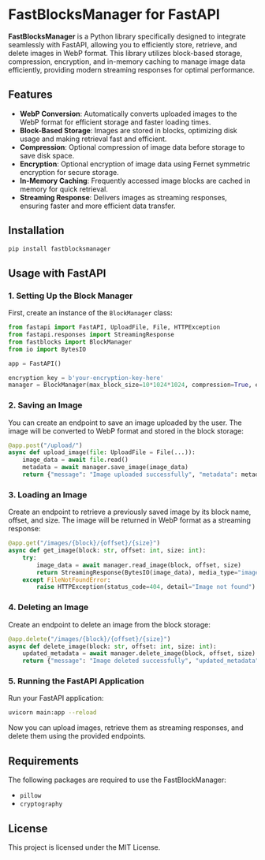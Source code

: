 # FastBlocksManager for FastAPI

**FastBlocksManager** is a Python library specifically designed to integrate seamlessly with FastAPI, allowing you to efficiently store, retrieve, and delete images in WebP format. This library utilizes block-based storage, compression, encryption, and in-memory caching to manage image data efficiently, providing modern streaming responses for optimal performance.

## Features

- **WebP Conversion**: Automatically converts uploaded images to the WebP format for efficient storage and faster loading times.
- **Block-Based Storage**: Images are stored in blocks, optimizing disk usage and making retrieval fast and efficient.
- **Compression**: Optional compression of image data before storage to save disk space.
- **Encryption**: Optional encryption of image data using Fernet symmetric encryption for secure storage.
- **In-Memory Caching**: Frequently accessed image blocks are cached in memory for quick retrieval.
- **Streaming Response**: Delivers images as streaming responses, ensuring faster and more efficient data transfer.

## Installation

```bash
pip install fastblocksmanager
```

## Usage with FastAPI

### 1. Setting Up the Block Manager

First, create an instance of the `BlockManager` class:

```python
from fastapi import FastAPI, UploadFile, File, HTTPException
from fastapi.responses import StreamingResponse
from fastblocks import BlockManager
from io import BytesIO

app = FastAPI()

encryption_key = b'your-encryption-key-here'
manager = BlockManager(max_block_size=10*1024*1024, compression=True, encryption_key=encryption_key, cache_size=50)
```

### 2. Saving an Image

You can create an endpoint to save an image uploaded by the user. The image will be converted to WebP format and stored in the block storage:

```python
@app.post("/upload/")
async def upload_image(file: UploadFile = File(...)):
    image_data = await file.read()
    metadata = await manager.save_image(image_data)
    return {"message": "Image uploaded successfully", "metadata": metadata}
```

### 3. Loading an Image

Create an endpoint to retrieve a previously saved image by its block name, offset, and size. The image will be returned in WebP format as a streaming response:

```python
@app.get("/images/{block}/{offset}/{size}")
async def get_image(block: str, offset: int, size: int):
    try:
        image_data = await manager.read_image(block, offset, size)
        return StreamingResponse(BytesIO(image_data), media_type="image/webp")
    except FileNotFoundError:
        raise HTTPException(status_code=404, detail="Image not found")
```

### 4. Deleting an Image

Create an endpoint to delete an image from the block storage:

```python
@app.delete("/images/{block}/{offset}/{size}")
async def delete_image(block: str, offset: int, size: int):
    updated_metadata = await manager.delete_image(block, offset, size)
    return {"message": "Image deleted successfully", "updated_metadata": updated_metadata}
```

### 5. Running the FastAPI Application

Run your FastAPI application:

```bash
uvicorn main:app --reload
```

Now you can upload images, retrieve them as streaming responses, and delete them using the provided endpoints.

## Requirements

The following packages are required to use the FastBlockManager:

- `pillow`
- `cryptography`

## License

This project is licensed under the MIT License.
